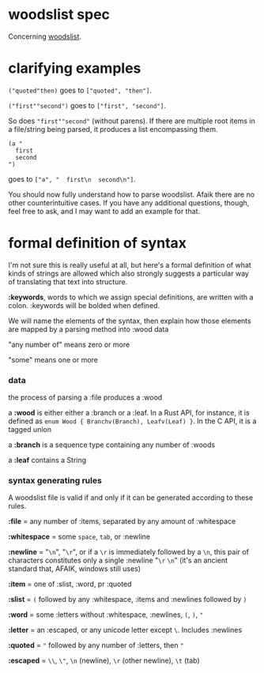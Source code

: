 # woodslist spec

Concerning [woodslist](./woodslist.md).

# clarifying examples

`("quoted"then)` goes to `["quoted", "then"]`.

`("first""second")` goes to `["first", "second"]`.

So does `"first""second"` (without parens). If there are multiple root items in a file/string being parsed, it produces a list encompassing them.

```
(a "
  first
  second
")
```
goes to `["a", "  first\n  second\n"]`.

You should now fully understand how to parse woodslist. Afaik there are no other counterintuitive cases. If you have any additional questions, though, feel free to ask, and I may want to add an example for that.

# formal definition of syntax

I'm not sure this is really useful at all, but here's a formal definition of what kinds of strings are allowed which also strongly suggests a particular way of translating that text into structure.

**:keywords**, words to which we assign special definitions, are written with a colon. :keywords will be bolded when defined.

We will name the elements of the syntax, then explain how those elements are mapped by a parsing method into :wood data

"any number of" means zero or more

"some" means one or more



### data

the process of parsing a :file produces a :wood

a **:wood** is either either a :branch or a :leaf. In a Rust API, for instance, it is defined as `enum Wood { Branchv(Branch), Leafv(Leaf) }`. In the C API, it is a tagged union

a **:branch** is a sequence type containing any number of :woods

a **:leaf** contains a String



### syntax generating rules

A woodslist file is valid if and only if it can be generated according to these rules.

**:file** = any number of :items, separated by any amount of :whitespace

**:whitespace** = some `space`, `tab`, or :newline

**:newline** = "`\n`", "`\r`", or if a `\r` is immediately followed by a `\n`, this pair of characters constitutes only a single :newline "`\r` `\n`" (it's an ancient standard that, AFAIK, windows still uses)

**:item** = one of :slist, :word, pr :quoted

**:slist** = `(` followed by any :whitespace, :items and :newlines followed by `)`

**:word** = some :letters without :whitespace, :newlines, `(`, `)`, `"`

**:letter** = an :escaped, or any unicode letter except `\`. Includes :newlines

**:quoted** = `"` followed by any number of :letters, then `"`

**:escaped** = `\\`, `\"`, `\n` (newline), `\r` (other newline), `\t` (tab)
